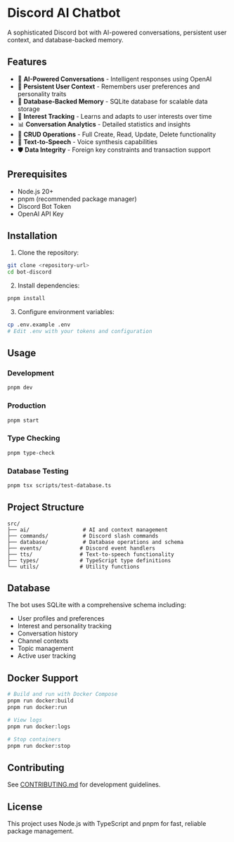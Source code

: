 # Discord AI Chatbot

A sophisticated Discord bot with AI-powered conversations, persistent user context, and database-backed memory.

## Features

- 🤖 **AI-Powered Conversations** - Intelligent responses using OpenAI
- 🧠 **Persistent User Context** - Remembers user preferences and personality traits
- 💾 **Database-Backed Memory** - SQLite database for scalable data storage
- 🎯 **Interest Tracking** - Learns and adapts to user interests over time
- 📊 **Conversation Analytics** - Detailed statistics and insights
- 🔄 **CRUD Operations** - Full Create, Read, Update, Delete functionality
- 🎵 **Text-to-Speech** - Voice synthesis capabilities
- 🛡️ **Data Integrity** - Foreign key constraints and transaction support

## Prerequisites

- Node.js 20+
- pnpm (recommended package manager)
- Discord Bot Token
- OpenAI API Key

## Installation

1. Clone the repository:

```bash
git clone <repository-url>
cd bot-discord
```

2. Install dependencies:

```bash
pnpm install
```

3. Configure environment variables:

```bash
cp .env.example .env
# Edit .env with your tokens and configuration
```

## Usage

### Development

```bash
pnpm dev
```

### Production

```bash
pnpm start
```

### Type Checking

```bash
pnpm type-check
```

### Database Testing

```bash
pnpm tsx scripts/test-database.ts
```

## Project Structure

```
src/
├── ai/                 # AI and context management
├── commands/           # Discord slash commands
├── database/           # Database operations and schema
├── events/            # Discord event handlers
├── tts/               # Text-to-speech functionality
├── types/             # TypeScript type definitions
└── utils/             # Utility functions
```

## Database

The bot uses SQLite with a comprehensive schema including:

- User profiles and preferences
- Interest and personality tracking
- Conversation history
- Channel contexts
- Topic management
- Active user tracking

## Docker Support

```bash
# Build and run with Docker Compose
pnpm run docker:build
pnpm run docker:run

# View logs
pnpm run docker:logs

# Stop containers
pnpm run docker:stop
```

## Contributing

See [CONTRIBUTING.md](CONTRIBUTING.md) for development guidelines.

## License

This project uses Node.js with TypeScript and pnpm for fast, reliable package management.

